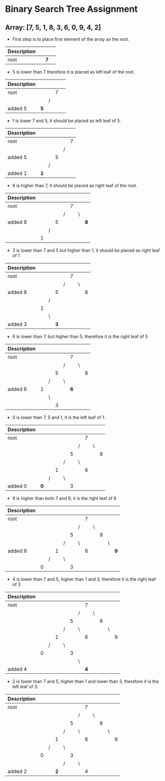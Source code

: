 # Binary Search Tree Assignment

## Array: [7, 5, 1, 8, 3, 6, 0, 9, 4, 2]

- First step is to place first element of the array as the root.

| Description |     |       |     |
| ----------- | --- | ----- | --- |
| root        |     | **7** |     |

- 5 is lower than 7 therefore it is placed as left leaf of the root.

| Description |       |     |     |     |
| ----------- | ----- | --- | --- | --- |
| root        |       |     | 7   |     |
|             |       | /   |     |     |
| added 5     | **5** |     |     |     |

- 1 is lower 7 and 5, it should be placed as left leaf of 5.

| Description |       |     |     |     |     |
| ----------- | ----- | --- | --- | --- | --- |
| root        |       |     |     |     | 7   |
|             |       |     |     | /   |     |
| added 5     |       |     | 5   |     |     |
|             |       | /   |     |     |     |
| added 1     | **1** |     |     |     |     |

- 8 is higher than 7, it should be placed as right leaf of the root.

| Description |     |     |     |     |     |     |       |
| ----------- | --- | --- | --- | --- | --- | --- | ----- |
| root        |     |     |     |     | 7   |     |       |
|             |     |     |     | /   |     | \   |       |
| added 8     |     |     | 5   |     |     |     | **8** |
|             |     | /   |     |     |     |     |       |
|             | 1   |     |     |     |     |     |       |

- 3 is lower than 7 and 5 but higher than 1, it should be placed as right leaf of 1

| Description |     |     |       |     |     |     |     |
| ----------- | --- | --- | ----- | --- | --- | --- | --- |
| root        |     |     |       |     | 7   |     |     |
|             |     |     |       | /   |     | \   |     |
| added 8     |     |     | 5     |     |     |     | 8   |
|             |     | /   |       |     |     |     |     |
|             | 1   |     |       |     |     |     |     |
|             |     | \   |       |     |     |     |     |
| added 3     |     |     | **3** |     |     |     |     |

- 6 is lower than 7, but higher than 5, therefore it is the right leaf of 5

| Description |     |     |     |     |       |     |     |
| ----------- | --- | --- | --- | --- | ----- | --- | --- |
| root        |     |     |     |     | 7     |     |     |
|             |     |     |     | /   |       | \   |     |
|             |     |     | 5   |     |       |     | 8   |
|             |     | /   |     | \   |       |     |     |
| added 6     | 1   |     |     |     | **6** |     |     |
|             |     | \   |     |     |       |     |     |
|             |     |     | 3   |     |       |     |     |

- 0 is lower than 7, 5 and 1, it is the left leaf of 1.

| Description |       |     |     |     |     |     |     |     |     |
| ----------- | ----- | --- | --- | --- | --- | --- | --- | --- | --- |
| root        |       |     |     |     |     |     | 7   |     |     |
|             |       |     |     |     |     | /   |     | \   |     |
|             |       |     |     |     | 5   |     |     |     | 8   |
|             |       |     |     | /   |     | \   |     |     |     |
|             |       |     | 1   |     |     |     | 6   |     |     |
|             |       | /   |     | \   |     |     |     |     |     |
| added 0     | **0** |     |     |     | 3   |     |     |     |     |

- 9 is higher than both 7 and 8, it is the right leaf of 8

| Description |     |     |     |     |     |     |     |     |     |     |       |
| ----------- | --- | --- | --- | --- | --- | --- | --- | --- | --- | --- | ----- |
| root        |     |     |     |     |     |     | 7   |     |     |     |       |
|             |     |     |     |     |     | /   |     | \   |     |     |       |
|             |     |     |     |     | 5   |     |     |     | 8   |     |       |
|             |     |     |     | /   |     | \   |     |     |     | \   |       |
| added 9     |     |     | 1   |     |     |     | 6   |     |     |     | **9** |
|             |     | /   |     | \   |     |     |     |     |     |     |       |
|             | 0   |     |     |     | 3   |     |     |     |     |     |       |

- 4 is lower than 7 and 5, higher than 1 and 3, therefore it is the right leaf of 3

| Description |     |     |     |     |     |     |       |     |     |     |     |
| ----------- | --- | --- | --- | --- | --- | --- | ----- | --- | --- | --- | --- |
| root        |     |     |     |     |     |     | 7     |     |     |     |     |
|             |     |     |     |     |     | /   |       | \   |     |     |     |
|             |     |     |     |     | 5   |     |       |     | 8   |     |     |
|             |     |     |     | /   |     | \   |       |     |     | \   |     |
|             |     |     | 1   |     |     |     | 6     |     |     |     | 9   |
|             |     | /   |     | \   |     |     |       |     |     |     |     |
|             | 0   |     |     |     | 3   |     |       |     |     |     |     |
|             |     |     |     |     |     | \   |       |     |     |     |     |
| added 4     |     |     |     |     |     |     | **4** |     |     |     |     |

- 2 is lower than 7 and 5, higher than 1 and lower than 3, therefore it is the left leaf of 3.

| Description |     |     |       |     |     |     |     |     |     |     |     |
| ----------- | --- | --- | ----- | --- | --- | --- | --- | --- | --- | --- | --- |
| root        |     |     |       |     |     |     | 7   |     |     |     |     |
|             |     |     |       |     |     | /   |     | \   |     |     |     |
|             |     |     |       |     | 5   |     |     |     | 8   |     |     |
|             |     |     |       | /   |     | \   |     |     |     | \   |     |
|             |     |     | 1     |     |     |     | 6   |     |     |     | 9   |
|             |     | /   |       | \   |     |     |     |     |     |     |     |
|             | 0   |     |       |     | 3   |     |     |     |     |     |     |
|             |     |     |       | /   |     | \   |     |     |     |     |     |
| added 2     |     |     | **2** |     |     |     | 4   |     |     |     |     |
